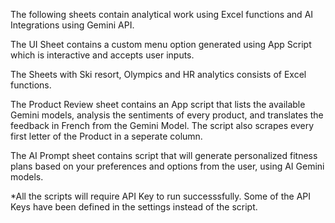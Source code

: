 The following sheets contain analytical work using Excel functions and AI Integrations using Gemini API.

The UI Sheet contains a custom menu option generated using App Script which is interactive and accepts user inputs.

The Sheets with Ski resort, Olympics and HR analytics consists of Excel functions.

The Product Review sheet contains an App script that lists the available Gemini models, analysis the sentiments of every product, and translates the feedback in French from the Gemini Model. The script also scrapes every first letter of the Product in a seperate column.

The AI Prompt sheet contains script that will generate personalized fitness plans based on your preferences and options from the user, using AI Gemini models.


*All the scripts will require API Key to run successsfully. Some of the API Keys have been defined in the settings instead of the script. 
